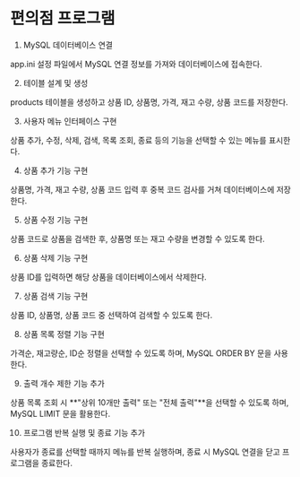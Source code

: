 # 편의점 프로그램

1. MySQL 데이터베이스 연결

app.ini 설정 파일에서 MySQL 연결 정보를 가져와 데이터베이스에 접속한다.

2. 테이블 설계 및 생성

products 테이블을 생성하고 상품 ID, 상품명, 가격, 재고 수량, 상품 코드를 저장한다.

3. 사용자 메뉴 인터페이스 구현

상품 추가, 수정, 삭제, 검색, 목록 조회, 종료 등의 기능을 선택할 수 있는 메뉴를 표시한다.

4. 상품 추가 기능 구현

상품명, 가격, 재고 수량, 상품 코드 입력 후 중복 코드 검사를 거쳐 데이터베이스에 저장한다.

5. 상품 수정 기능 구현

상품 코드로 상품을 검색한 후, 상품명 또는 재고 수량을 변경할 수 있도록 한다.

6. 상품 삭제 기능 구현

상품 ID를 입력하면 해당 상품을 데이터베이스에서 삭제한다.

7. 상품 검색 기능 구현

상품 ID, 상품명, 상품 코드 중 선택하여 검색할 수 있도록 한다.

8. 상품 목록 정렬 기능 구현

가격순, 재고량순, ID순 정렬을 선택할 수 있도록 하며, MySQL ORDER BY 문을 사용한다.

9. 출력 개수 제한 기능 추가

상품 목록 조회 시 **"상위 10개만 출력" 또는 "전체 출력"**을 선택할 수 있도록 하며, MySQL LIMIT 문을 활용한다.

10. 프로그램 반복 실행 및 종료 기능 추가

사용자가 종료를 선택할 때까지 메뉴를 반복 실행하며, 종료 시 MySQL 연결을 닫고 프로그램을 종료한다.